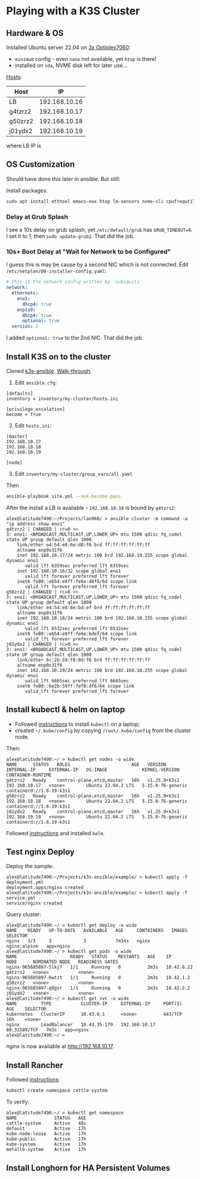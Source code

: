 # Playing with a K3S Cluster

## Hardware & OS

Installed Ubuntu server 22.04 on
[3x Optiplex7060](/hardware/dell/optiplex7060micro.html):

* `minimum` config - even `nano` not available, yet `htop` is there!
* installed on `sda`, NVME disk left for later use...

[Hosts](/hardware/dell/optiplex7060micro.html):

Host|IP
----|-
LB|192.168.10.16
g4tzrz2|192.168.10.17
g50zrz2|192.168.10.18
j01ydx2|192.168.10.19

where LB IP is

## OS Customization

Should have done this later in ansible.  But still:

Install packages:
```sh
sudo apt install ethtool emacs-nox htop lm-sensors nvme-cli cpufrequtils sysstat
```

### Delay at Grub Splash

I see a 10s delay on grub splash, yet `/etc/default/grub` has `GRUB_TIMEOUT=0`.
I set it to 1, then `sudo update-grub2`.  That did the job.

### 10s+ Boot Delay at "Wait for Network to be Configured"

I guess this is may be cause by a second NIC which is not connected.
Edit `/etc/netplan/00-installer-config.yaml`:

```yaml
# This is the network config written by 'subiquiti'
network:
  ethernets:
    eno1:
      dhcp4: true
    enp1s0:
      dhcp4: true
      optional: true
  version: 2
```
I added `optional: true` to the 2nd NIC.  That did the job.


## Install K3S on to the cluster

Cloned [k3s-ansible](https://github.com/techno-tim/k3s-ansible).
[Walk-through](https://www.youtube.com/watch?v=S_pp_nc5QuI).

1. Edit `ansible.cfg`:
```
[defaults]
inventory = inventory/my-cluster/hosts.ini

[privilege_escalation]
become = True
```

2. Edit `hosts.ini`:
```
[master]
192.168.10.17
192.168.10.18
192.168.10.19

[node]
```

3. Edit `inventory/my-cluster/group_vars/all.yaml`


Then
```sh
ansible-playbook site.yml --ask-become-pass
```

After the install a LB is available - `192.168.10.16` is bound by `g4tzrz2`:
```
alex@latitude7490:~/Projects/lan960/ > ansible cluster -m command -a "ip address show eno1"
g4tzrz2 | CHANGED | rc=0 >>
3: eno1: <BROADCAST,MULTICAST,UP,LOWER_UP> mtu 1500 qdisc fq_codel state UP group default qlen 1000
    link/ether e4:54:e8:6e:d8:f6 brd ff:ff:ff:ff:ff:ff
    altname enp0s31f6
    inet 192.168.10.17/24 metric 100 brd 192.168.10.255 scope global dynamic eno1
       valid_lft 6359sec preferred_lft 6359sec
    inet 192.168.10.16/32 scope global eno1
       valid_lft forever preferred_lft forever
    inet6 fe80::e654:e8ff:fe6e:d8f6/64 scope link
       valid_lft forever preferred_lft forever
g50zrz2 | CHANGED | rc=0 >>
3: eno1: <BROADCAST,MULTICAST,UP,LOWER_UP> mtu 1500 qdisc fq_codel state UP group default qlen 1000
    link/ether e4:54:e8:6e:bd:ef brd ff:ff:ff:ff:ff:ff
    altname enp0s31f6
    inet 192.168.10.18/24 metric 100 brd 192.168.10.255 scope global dynamic eno1
       valid_lft 6532sec preferred_lft 6532sec
    inet6 fe80::e654:e8ff:fe6e:bdef/64 scope link
       valid_lft forever preferred_lft forever
j01ydx2 | CHANGED | rc=0 >>
3: eno1: <BROADCAST,MULTICAST,UP,LOWER_UP> mtu 1500 qdisc fq_codel state UP group default qlen 1000
    link/ether 6c:2b:59:f8:0d:f6 brd ff:ff:ff:ff:ff:ff
    altname enp0s31f6
    inet 192.168.10.19/24 metric 100 brd 192.168.10.255 scope global dynamic eno1
       valid_lft 6665sec preferred_lft 6665sec
    inet6 fe80::6e2b:59ff:fef8:df6/64 scope link
       valid_lft forever preferred_lft forever
```

## Install kubectl & helm on laptop

* Followed
[instructions](https://kubernetes.io/docs/tasks/tools/install-kubectl-linux/)
to install `kubectl` on a laptop;
* created `~/.kube/config` by copying `/root/.kube/config` from the cluster
node.

Then:
```
alex@latitude7490:~/ > kubectl get nodes -o wide
NAME      STATUS   ROLES                       AGE   VERSION        INTERNAL-IP     EXTERNAL-IP   OS-IMAGE             KERNEL-VERSION      CONTAINER-RUNTIME
g4tzrz2   Ready    control-plane,etcd,master   16h   v1.25.9+k3s1   192.168.10.17   <none>        Ubuntu 22.04.2 LTS   5.15.0-76-generic   containerd://1.6.19-k3s1
g50zrz2   Ready    control-plane,etcd,master   16h   v1.25.9+k3s1   192.168.10.18   <none>        Ubuntu 22.04.2 LTS   5.15.0-76-generic   containerd://1.6.19-k3s1
j01ydx2   Ready    control-plane,etcd,master   16h   v1.25.9+k3s1   192.168.10.19   <none>        Ubuntu 22.04.2 LTS   5.15.0-76-generic   containerd://1.6.19-k3s1
```

Followed
[instructions](https://helm.sh/docs/intro/install/#from-apt-debianubuntu)
and installed `helm`.

## Test nginx Deploy

Deploy the sample:
```
alex@latitude7490:~/Projects/k3s-ansible/example/ > kubectl apply -f deployment.yml
deployment.apps/nginx created
alex@latitude7490:~/Projects/k3s-ansible/example/ > kubectl apply -f service.yml
service/nginx created
```

Query cluster:
```
alex@latitude7490:~/ > kubectl get deploy -o wide
NAME    READY   UP-TO-DATE   AVAILABLE   AGE     CONTAINERS   IMAGES         SELECTOR
nginx   3/3     3            3           7m34s   nginx        nginx:alpine   app=nginx
alex@latitude7490:~/ > kubectl get pods -o wide
NAME                    READY   STATUS    RESTARTS   AGE    IP           NODE      NOMINATED NODE   READINESS GATES
nginx-965685897-5lkj7   1/1     Running   0          2m3s   10.42.0.22   g4tzrz2   <none>           <none>
nginx-965685897-6wtzt   1/1     Running   0          2m3s   10.42.1.2    g50zrz2   <none>           <none>
nginx-965685897-q8gsr   1/1     Running   0          2m3s   10.42.2.2    j01ydx2   <none>           <none>
alex@latitude7490:~/ > kubectl get svc -o wide
NAME         TYPE           CLUSTER-IP     EXTERNAL-IP     PORT(S)        AGE    SELECTOR
kubernetes   ClusterIP      10.43.0.1      <none>          443/TCP        16h    <none>
nginx        LoadBalancer   10.43.35.179   192.168.10.17   80:31589/TCP   7m3s   app=nginx
alex@latitude7490:~/ >
```

nginx is now available at http://192.168.10.17.

## Install Rancher

Followed [instructions](https://technotim.live/posts/rancher-ha-install/):

```sh
kubectl create namespace cattle-system
```
To verify:
```
alex@latitude7490:~/ > kubectl get namespace
NAME              STATUS   AGE
cattle-system     Active   48s
default           Active   17h
kube-node-lease   Active   17h
kube-public       Active   17h
kube-system       Active   17h
metallb-system    Active   17h
```


## Install Longhorn for HA Persistent Volumes
